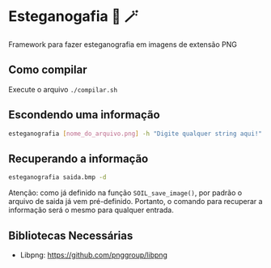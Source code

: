 # Esteganogafia 🎩 🪄
Framework para fazer esteganografia em imagens de extensão PNG
## Como compilar
Execute o arquivo ```./compilar.sh```
## Escondendo uma informação
```bash
esteganografia [nome_do_arquivo.png] -h "Digite qualquer string aqui!"
```
## Recuperando a informação
```bash
esteganografia saida.bmp -d
```
Atenção: como já definido na função ```SOIL_save_image()```, por padrão o arquivo de saida já vem pré-definido. Portanto, o comando para recuperar a informação será o mesmo para qualquer entrada.

## Bibliotecas Necessárias
- Libpng: https://github.com/pnggroup/libpng
